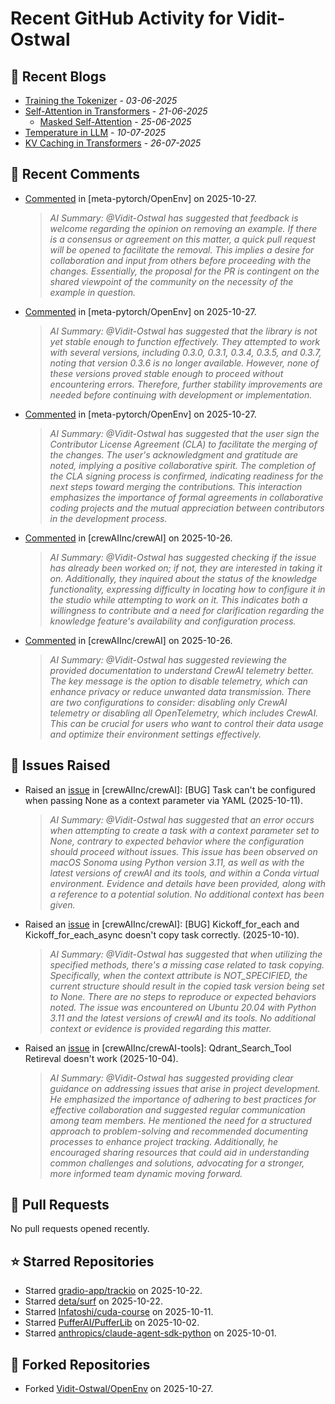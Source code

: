 # Recent GitHub Activity for Vidit-Ostwal

## 📝 Recent Blogs
- [Training the Tokenizer](https://www.notion.so/207e478805d48090b34fcc5c8e8c3c01?v=207e478805d480cfac6c000ca3c80482) - *03-06-2025*
- [Self-Attention in Transformers](https://www.notion.so/viditostwal/Self-Attention-in-Transformers-216e478805d48005b515fac90e1d76e0) - *21-06-2025*
  - [Masked Self-Attention](https://www.notion.so/viditostwal/Self-Attention-in-Transformers-216e478805d48005b515fac90e1d76e0) - *25-06-2025*
- [Temperature in LLM](https://open.substack.com/pub/viditostwal/p/how-does-temperature-changes-the?r=m52qu&utm_campaign=post&utm_medium=web&showWelcomeOnShare=false) - *10-07-2025*
- [KV Caching in Transformers](https://open.substack.com/pub/viditostwal/p/kv-key-value-cache-in-transformers?r=m52qu&utm_campaign=post&utm_medium=web&showWelcomeOnShare=false) - *26-07-2025*
## 💬 Recent Comments
- [Commented](https://github.com/meta-pytorch/OpenEnv/issues/73#issuecomment-3452697185) in [meta-pytorch/OpenEnv] on 2025-10-27.
  > *AI Summary: @Vidit-Ostwal has suggested that feedback is welcome regarding the opinion on removing an example. If there is a consensus or agreement on this matter, a quick pull request will be opened to facilitate the removal. This implies a desire for collaboration and input from others before proceeding with the changes. Essentially, the proposal for the PR is contingent on the shared viewpoint of the community on the necessity of the example in question.*
- [Commented](https://github.com/meta-pytorch/OpenEnv/issues/73#issuecomment-3452683585) in [meta-pytorch/OpenEnv] on 2025-10-27.
  > *AI Summary: @Vidit-Ostwal has suggested that the library is not yet stable enough to function effectively. They attempted to work with several versions, including 0.3.0, 0.3.1, 0.3.4, 0.3.5, and 0.3.7, noting that version 0.3.6 is no longer available. However, none of these versions proved stable enough to proceed without encountering errors. Therefore, further stability improvements are needed before continuing with development or implementation.*
- [Commented](https://github.com/meta-pytorch/OpenEnv/pull/103#issuecomment-3452416830) in [meta-pytorch/OpenEnv] on 2025-10-27.
  > *AI Summary: @Vidit-Ostwal has suggested that the user sign the Contributor License Agreement (CLA) to facilitate the merging of the changes. The user's acknowledgment and gratitude are noted, implying a positive collaborative spirit. The completion of the CLA signing process is confirmed, indicating readiness for the next steps toward merging the contributions. This interaction emphasizes the importance of formal agreements in collaborative coding projects and the mutual appreciation between contributors in the development process.*
- [Commented](https://github.com/crewAIInc/crewAI/issues/3519#issuecomment-3448483110) in [crewAIInc/crewAI] on 2025-10-26.
  > *AI Summary: @Vidit-Ostwal has suggested checking if the issue has already been worked on; if not, they are interested in taking it on. Additionally, they inquired about the status of the knowledge functionality, expressing difficulty in locating how to configure it in the studio while attempting to work on it. This indicates both a willingness to contribute and a need for clarification regarding the knowledge feature's availability and configuration process.*
- [Commented](https://github.com/crewAIInc/crewAI/issues/3789#issuecomment-3448279617) in [crewAIInc/crewAI] on 2025-10-26.
  > *AI Summary: @Vidit-Ostwal has suggested reviewing the provided documentation to understand CrewAI telemetry better. The key message is the option to disable telemetry, which can enhance privacy or reduce unwanted data transmission. There are two configurations to consider: disabling only CrewAI telemetry or disabling all OpenTelemetry, which includes CrewAI. This can be crucial for users who want to control their data usage and optimize their environment settings effectively.*

## 🐛 Issues Raised
- Raised an [issue](https://github.com/crewAIInc/crewAI/issues/3696) in [crewAIInc/crewAI]: [BUG] Task can't be configured when passing None as a context parameter via YAML (2025-10-11).
  > *AI Summary: @Vidit-Ostwal has suggested that an error occurs when attempting to create a task with a context parameter set to None, contrary to expected behavior where the configuration should proceed without issues. This issue has been observed on macOS Sonoma using Python version 3.11, as well as with the latest versions of crewAI and its tools, and within a Conda virtual environment. Evidence and details have been provided, along with a reference to a potential solution. No additional context has been given.*
- Raised an [issue](https://github.com/crewAIInc/crewAI/issues/3691) in [crewAIInc/crewAI]: [BUG] Kickoff_for_each and Kickoff_for_each_async doesn't copy task correctly. (2025-10-10).
  > *AI Summary: @Vidit-Ostwal has suggested that when utilizing the specified methods, there's a missing case related to task copying. Specifically, when the context attribute is NOT_SPECIFIED, the current structure should result in the copied task version being set to None. There are no steps to reproduce or expected behaviors noted. The issue was encountered on Ubuntu 20.04 with Python 3.11 and the latest versions of crewAI and its tools. No additional context or evidence is provided regarding this matter.*
- Raised an [issue](https://github.com/crewAIInc/crewAI-tools/issues/478) in [crewAIInc/crewAI-tools]: Qdrant_Search_Tool Retireval doesn't work (2025-10-04).
  > *AI Summary: @Vidit-Ostwal has suggested providing clear guidance on addressing issues that arise in project development. He emphasized the importance of adhering to best practices for effective collaboration and suggested regular communication among team members. He mentioned the need for a structured approach to problem-solving and recommended documenting processes to enhance project tracking. Additionally, he encouraged sharing resources that could aid in understanding common challenges and solutions, advocating for a stronger, more informed team dynamic moving forward.*

## 🚀 Pull Requests
No pull requests opened recently.

## ⭐ Starred Repositories
- Starred [gradio-app/trackio](https://github.com/gradio-app/trackio) on 2025-10-22.
- Starred [deta/surf](https://github.com/deta/surf) on 2025-10-22.
- Starred [Infatoshi/cuda-course](https://github.com/Infatoshi/cuda-course) on 2025-10-11.
- Starred [PufferAI/PufferLib](https://github.com/PufferAI/PufferLib) on 2025-10-02.
- Starred [anthropics/claude-agent-sdk-python](https://github.com/anthropics/claude-agent-sdk-python) on 2025-10-01.

## 🍴 Forked Repositories
- Forked [Vidit-Ostwal/OpenEnv](https://github.com/Vidit-Ostwal/OpenEnv) on 2025-10-27.
